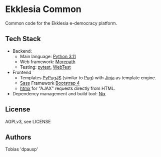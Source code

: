 # Ekklesia Common

Common code for the Ekklesia e-democracy platform.

## Tech Stack

- Backend:
  - Main language: [Python 3.11](https://www.python.org)
  - Web framework: [Morepath](http://morepath.readthedocs.org)
  - Testing: [pytest](https://pytest.org),
    [WebTest](https://docs.pylonsproject.org/projects/webtest/en/latest/)
- Frontend
  - Templates [PyPugJS](https://github.com/kakulukia/pypugjs) (similar to [Pug](https://pugjs.org))
    with [Jinja](https://jinja.palletsprojects.com) as template engine.
  - [Sass](https://sass-lang.com) Framework [Bootstrap 4](https://getbootstrap.com)
  - [htmx](https://htmx.org) for "AJAX" requests directly from HTML.
- Dependency management and build tool: [Nix](https://nixos.org/nix)


## License

AGPLv3, see LICENSE

## Authors

Tobias 'dpausp'
